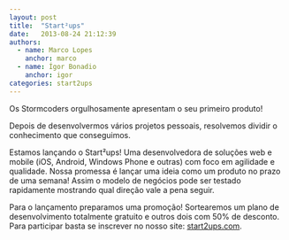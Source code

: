 ```yaml
---
layout: post
title:  "Start²ups"
date:   2013-08-24 21:12:39
authors:
  - name: Marco Lopes
    anchor: marco
  - name: Ígor Bonadio
    anchor: igor
categories: start2ups
---
```


Os Stormcoders orgulhosamente apresentam o seu primeiro produto! 

Depois de desenvolvermos vários projetos pessoais, resolvemos dividir o conhecimento que conseguimos. 

Estamos lançando o Start²ups! Uma desenvolvedora de soluções web e mobile (iOS, Android, Windows Phone e outras) com foco em agilidade e qualidade. Nossa promessa é lançar uma ideia como um produto no prazo de uma semana! Assim o modelo de negócios pode ser testado rapidamente mostrando qual direção vale a pena seguir. 

Para o lançamento preparamos uma promoção! Sortearemos um plano de desenvolvimento totalmente gratuito e outros dois com 50% de desconto. Para participar basta se inscrever no nosso site: [start2ups.com][start2ups].

<!-- break -->

[start2ups]: http://start2ups.com
